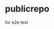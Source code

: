 # publicrepo
for e2e test

















































































































































































































































































































































































































































































































































































































































































































































































































































































































































































































































































































































































































































































































































































































































































































































































































































































































































































































































































































































































































































































































































































































































































































































































































































































































































































































































































































































































































































































































































































































































































































































































































































































































































































































































































































































































































































































































































































































































































































































































































































































































































































































































































































































































































































































































































































































































































































































































































































































